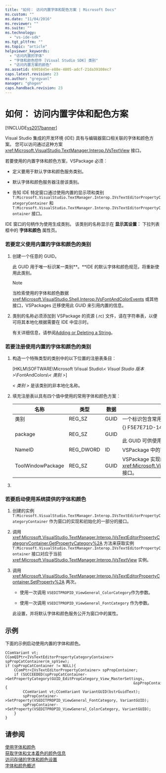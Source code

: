 ```yaml
---
title: "如何︰ 访问内置字体和配色方案 | Microsoft Docs"
ms.custom: ""
ms.date: "11/04/2016"
ms.reviewer: ""
ms.suite: ""
ms.technology: 
  - "vs-ide-sdk"
ms.tgt_pltfrm: ""
ms.topic: "article"
helpviewer_keywords: 
  - "访问内置的字体"
  - "字体和颜色控件 [Visual Studio SDK] 类别"
  - "访问内置方案的颜色"
ms.assetid: 6905845e-e88e-4805-adcf-21da39108ec7
caps.latest.revision: 23
ms.author: "gregvanl"
manager: "ghogen"
caps.handback.revision: 23
---
```

# 如何︰ 访问内置字体和配色方案
[!INCLUDE[vs2017banner](../code-quality/includes/vs2017banner.md)]

Visual Studio 集成的开发环境 \(IDE\) 具有与编辑器窗口相关联的字体和颜色方案。 您可以访问通过这种方案 <xref:Microsoft.VisualStudio.TextManager.Interop.IVsTextView> 接口。  
  
 若要使用的内置字体和颜色方案，VSPackage 必须︰  
  
-   定义要用于默认字体和颜色服务类别。  
  
-   默认字体和颜色服务器注册该类别。  
  
-   告知 IDE 特定窗口通过使用内置的显示项和类别 `T:Microsoft.VisualStudio.TextManager.Interop.IVsTextEditorPropertyCategoryContainer` 和 `T:Microsoft.VisualStudio.TextManager.Interop.IVsTextEditorPropertyContainer` 接口。  
  
 IDE 窗口的句柄作为使用生成类别。 该类别的名称显示在 **显示其设置︰** 下拉列表框中的 **字体和颜色** 属性页。  
  
### 若要定义使用内置的字体和颜色的类别  
  
1.  创建一个任意的 GUID。  
  
     此 GUID 用于唯一标识某一类别**。**IDE 的默认字体和颜色规范，将重新使用此类别。  
  
    > [!NOTE]
    >  当检索使用的字体和颜色数据 <xref:Microsoft.VisualStudio.Shell.Interop.IVsFontAndColorEvents> 或其他接口，VSPackages 迁移使用此 GUID 来引用内置的信息。  
  
2.  类别的名称必须添加到 VSPackage 的资源 \(.rc\) 文件，请在字符串表，以便可将其本地化根据需要在 IDE 中显示时。  
  
     有关详细信息，请参阅[Adding or Deleting a String](/visual-cpp/windows/adding-or-deleting-a-string)。  
  
### 若要注册使用内置的字体和颜色的类别  
  
1.  构造一个特殊类型的类别中的以下位置的注册表条目︰  
  
     \[HKLM\\SOFTWARE\\Microsoft \\Visual Studio\\*\< Visual Studio 版本 \>*\\FontAndColors\\*\< 类别 \>*\]  
  
     *\< 类别 \>* 是该类别的非本地化名称。  
  
2.  填充注册表以具有四个值中使用的常用字体和颜色方案︰  
  
    |名称|类型|数据|描述|  
    |--------|--------|--------|--------|  
    |类别|REG\_SZ|GUID|一个标识包含常用的字体和颜色方案的类别的任意 GUID。|  
    |package|REG\_SZ|GUID|{} F5E7E71D\-1401\-11D1\-883B\-0000F87579D2<br /><br /> 此 GUID 可供使用的默认字体和颜色配置的所有 Vspackage。|  
    |NameID|REG\_DWORD|ID|VSPackage 中的可本地化的类别名称的资源 ID。|  
    |ToolWindowPackage|REG\_SZ|GUID|VSPackage 实现的 GUID <xref:Microsoft.VisualStudio.TextManager.Interop.IVsTextView> 接口。|  
  
3.  
  
### 若要启动使用系统提供的字体和颜色  
  
1.  创建的实例 `T:Microsoft.VisualStudio.TextManager.Interop.IVsTextEditorPropertyCategoryContainer` 作为窗口的实现和初始化的一部分的接口。  
  
2.  调用 <xref:Microsoft.VisualStudio.TextManager.Interop.IVsTextEditorPropertyCategoryContainer.GetPropertyCategory%2A> 方法来获取实例 `T:Microsoft.VisualStudio.TextManager.Interop.IVsTextEditorPropertyContainer` 接口对应于当前 <xref:Microsoft.VisualStudio.TextManager.Interop.IVsTextView> 实例。  
  
3.  调用 <xref:Microsoft.VisualStudio.TextManager.Interop.IVsTextEditorPropertyContainer.SetProperty%2A> 两次。  
  
    -   使用一次调用 `VSEDITPROPID_ViewGeneral_ColorCategory`作为参数。  
  
    -   使用一次调用 `VSEDITPROPID_ViewGeneral_FontCategory` 作为参数。  
  
     此设置，并将默认字体和颜色服务公开为窗口中的属性。  
  
## 示例  
 下面的示例启动使用内置的字体和颜色。  
  
```  
CComVariant vt;  
CComQIPtr<IVsTextEditorPropertyCategoryContainer> spPropCatContainer(m_spView);  
if (spPropCatContainer != NULL){  
    CComPtr<IVsTextEditorPropertyContainer> spPropContainer;  
    if (SUCCEEDED(spPropCatContainer->GetPropertyCategory(GUID_EditPropCategory_View_MasterSettings,   
                                                          &spPropContainer))){  
        CComVariant vt;CComVariant VariantGUID(bstrGuidText);  
        spPropContainer->SetProperty(VSEDITPROPID_ViewGeneral_FontCategory, VariantGUID);  
        spPropContainer->SetProperty(VSEDITPROPID_ViewGeneral_ColorCategory, VariantGUID);  
    }  
}  
```  
  
## 请参阅  
 [使用字体和颜色](../extensibility/using-fonts-and-colors.md)   
 [获取字体和文本着色的颜色信息](../extensibility/getting-font-and-color-information-for-text-colorization.md)   
 [访问存储的字体和颜色设置](../extensibility/accessing-stored-font-and-color-settings.md)   
 [字体和颜色概述](../extensibility/font-and-color-overview.md)